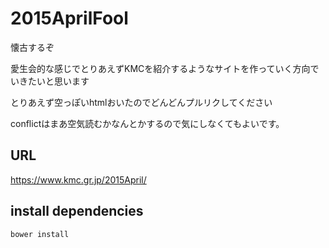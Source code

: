 # 2015AprilFool
懐古するぞ

愛生会的な感じでとりあえずKMCを紹介するようなサイトを作っていく方向でいきたいと思います

とりあえず空っぽいhtmlおいたのでどんどんプルリクしてください

conflictはまあ空気読むかなんとかするので気にしなくてもよいです。

## URL

https://www.kmc.gr.jp/2015April/

## install dependencies

```
bower install
```
